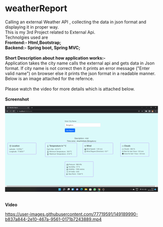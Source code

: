 # weatherReport
Calling an external Weather API , collecting the data in json format and displaying it in proper way. <br> 
This is my 3rd Project related to External Api. <br>
Technolgies used are <br>
<b>Frontend:- Html,Bootstrap; <br>
Backend:- Spring boot, Spring MVC; </b> <br><br>
<b>Short Description about how application works:- </b><br>
Application takes the city name calls the external api and gets data in Json format. If city name is not correct then it prints an error message ("Enter valid name") on browser
else it prints the json format in a readable manner. Below is an image attached for the refernce.<br><br>
Please watch the video for more details which is attached below. <br> <br>
<b>Screenshot </b>
<p align="center">
  <img src="image of website.png" width="850" title="Demo of web page">
</p>

<br>
<b>Video</b>
<br>

https://user-images.githubusercontent.com/77719591/149189990-b837a844-2e10-467a-9561-0171b7243889.mp4

